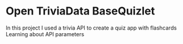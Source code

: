 # Open TriviaData BaseQuizlet
In this project I used a trivia API to create a quiz app with flashcards 
Learning about API parameters 
